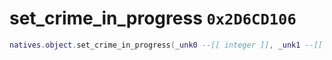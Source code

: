 # set_crime_in_progress `0x2D6CD106`

```lua
natives.object.set_crime_in_progress(_unk0 --[[ integer ]], _unk1 --[[ integer ]])
```
